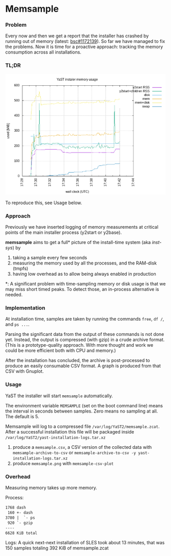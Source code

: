 # Memsample

### Problem

Every now and then we get a report that the installer has crashed by running
out of memory
(latest: [bsc#1172139](https://bugzilla.suse.com/show_bug.cgi?id=1172139)).
So far we have managed to fix the problems. Now it is time for
a proactive approach: tracking the memory consumption across all
installations.

### TL;DR

![YaST instaler memory usage, SLED15-SP2 GMC](memsample.png)

To reproduce this, see Usage below.

### Approach

Previously we have inserted logging of memory measurements at critical points
of the main installer process (y2start or y2base).

**memsample** aims to get a full* picture of the install-time system
(aka *inst-sys*) by
1. taking a sample every few seconds
2. measuring the memory used by all the processes, and the RAM-disk (tmpfs)
3. having low overhead as to allow being always enabled in production

*: A significant problem with time-sampling memory or disk usage is that we may
miss short timed peaks. To detect those, an in-process alternative is needed.

### Implementation

At installation time, samples are taken by running the commands `free`,
`df /`, and `ps ...`.

Parsing the significant data from the output of these commands is not done
yet. Instead, the output is compressed (with gzip) in a crude archive format.
(This is a prototype-quality approach. With more thought and work we could be
more efficient both with CPU and memory.)

After the installation has concluded, the archive is post-processed to produce
an easily consumable CSV format. A graph is produced from that CSV with
Gnuplot.

### Usage

YaST the installer will start `memsample` automatically.

The environment variable `MEMSAMPLE` (set on the boot command line) means the
interval in seconds between samples. Zero means no sampling at all. The
default is 5.

Memsample will log to a compressed file `/var/log/YaST2/memsample.zcat`. After
a successful installation this file will be packaged inside
`/var/log/YaST2/yast-installation-logs.tar.xz`

1. produce a `memsample.csv`, a CSV version of the collected data with
`memsample-archive-to-csv`
or
`memsample-archive-to-csv -y yast-installation-logs.tar.xz`
2. produce `memsample.png` with
`memsample-csv-plot`

### Overhead

Measuring memory takes up more memory.

Process:
```
1768 dash
 160 +- dash
3780 |  `- ps
 920 `- gzip
----
6628 KiB total
```

Logs: A quick next-next installation of SLES took about 13 minutes,
that was 150 samples totaling 392 KiB of memsample.zcat
